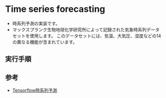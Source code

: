 # Time series forecasting
- 時系列予測の実装です。
- マックスプランク生物地球化学研究所によって記録された気象時系列データセットを使用します。
このデータセットには、気温、大気圧、湿度などの14の異なる機能が含まれています。





## 実行手順




## 参考
- [Tensorflow時系列予測](https://www.tensorflow.org/tutorials/structured_data/time_series)